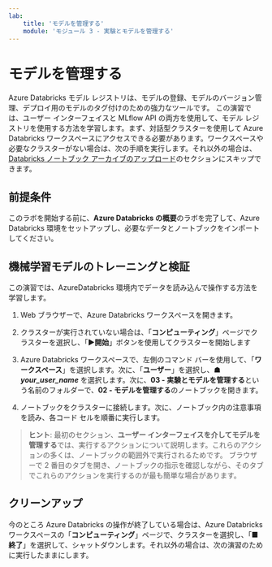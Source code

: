 ```yaml
---
lab:
    title: 'モデルを管理する'
    module: 'モジュール 3 - 実験とモデルを管理する'
---
```


# モデルを管理する

Azure Databricks モデル レジストリは、モデルの登録、モデルのバージョン管理、デプロイ用のモデルのタグ付けのための強力なツールです。  この演習では、ユーザー インターフェイスと MLflow API の両方を使用して、モデル レジストリを使用する方法を学習します。まず、対話型クラスターを使用して Azure Databricks ワークスペースにアクセスできる必要があります。ワークスペースや必要なクラスターがない場合は、次の手順を実行します。それ以外の場合は、[Databricks ノートブック アーカイブのアップロード](#Upload-the-Databricks-notebook-archive)のセクションにスキップできます。

## 前提条件

このラボを開始する前に、**Azure Databricks の概要**のラボを完了して、Azure Databricks 環境をセットアップし、必要なデータとノートブックをインポートしてください。

## 機械学習モデルのトレーニングと検証

この演習では、AzureDatabricks 環境内でデータを読み込んで操作する方法を学習します。

1. Web ブラウザーで、Azure Databricks ワークスペースを開きます。

1. クラスターが実行されていない場合は、「**コンピューティング**」ページでクラスターを選択し、「**&#9654;開始**」ボタンを使用してクラスターを開始します

1. Azure Databricks ワークスペースで、左側のコマンド バーを使用して、「**ワークスペース**」を選択します。次に、「**ユーザー**」を選択し、**&#9751; *your_user_name*** を選択します。次に、**03 - 実験とモデルを管理する**という名前のフォルダーで、**02 - モデルを管理する**のノートブックを開きます。

1. ノートブックをクラスターに接続します。次に、ノートブック内の注意事項を読み、各コード セルを順番に実行します。

> **ヒント**: 最初のセクション、**ユーザー インターフェイスを介してモデルを管理する**では、実行するアクションについて説明します。これらのアクションの多くは、ノートブックの範囲外で実行されるためです。  ブラウザーで 2 番目のタブを開き、ノートブックの指示を確認しながら、そのタブでこれらのアクションを実行するのが最も簡単な場合があります。

## クリーンアップ

今のところ Azure Databricks の操作が終了している場合は、Azure Databricks ワークスペースの「**コンピューティング**」ページで、クラスターを選択し、「**&#9632;終了**」を選択して、シャットダウンします。それ以外の場合は、次の演習のために実行したままにします。
